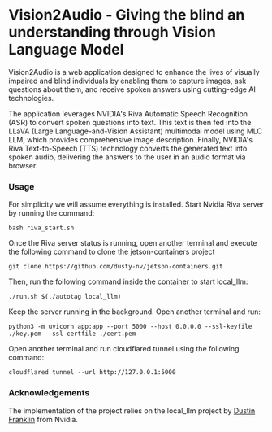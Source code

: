 
# Vision2Audio - Giving the blind an understanding through Vision Language Model

Vision2Audio is a web application designed to enhance the lives of visually impaired and blind individuals by enabling them to capture images, ask questions about them, and receive spoken answers using cutting-edge AI technologies.

The application leverages NVIDIA's Riva Automatic Speech Recognition (ASR) to convert spoken questions into text. This text is then fed into the LLaVA (Large Language-and-Vision Assistant) multimodal model using MLC LLM, which provides comprehensive image description. Finally, NVIDIA's Riva Text-to-Speech (TTS) technology converts the generated text into spoken audio, delivering the answers to the user in an audio format via browser.


### Usage
For simplicity we will assume everything is installed. Start Nvidia Riva server by running the command:
```
bash riva_start.sh
```
Once the Riva server status is running, open another terminal and execute the following command to clone the jetson-containers project
```
git clone https://github.com/dusty-nv/jetson-containers.git
```
Then, run the following command inside the container to start local_llm:
```
./run.sh $(./autotag local_llm) 
```
Keep the server running in the background. Open another terminal and run:
```
python3 -m uvicorn app:app --port 5000 --host 0.0.0.0 --ssl-keyfile ./key.pem --ssl-certfile ./cert.pem
```
Open another terminal and run cloudflared tunnel using the following command:
```
cloudflared tunnel --url http://127.0.0.1:5000

```

### Acknowledgements
The implementation of the project relies on the local_llm project by [Dustin Franklin](https://github.com/dusty-nv) from Nvidia.

